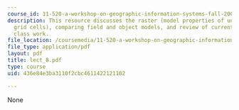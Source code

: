 ```yaml
---
course_id: 11-520-a-workshop-on-geographic-information-systems-fall-2005
description: This resource discusses the raster (model properties of uniformly spaced
  grid cells), comparing field and object models, and review of current and forthcoming
  class work.
file_location: /coursemedia/11-520-a-workshop-on-geographic-information-systems-fall-2005/436e84e3ba3110f2cbc4611422121102_lect_8.pdf
file_type: application/pdf
layout: pdf
title: lect_8.pdf
type: course
uid: 436e84e3ba3110f2cbc4611422121102

---
```

None